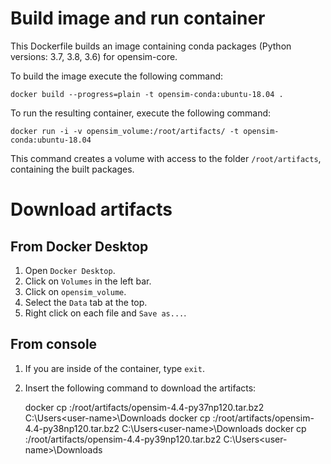 # Build image and run container

This Dockerfile builds an image containing conda packages (Python versions: 3.7, 3.8, 3.6) for opensim-core.

To build the image execute the following command:

    docker build --progress=plain -t opensim-conda:ubuntu-18.04 .
	
To run the resulting container, execute the following command:

	docker run -i -v opensim_volume:/root/artifacts/ -t opensim-conda:ubuntu-18.04
	
This command creates a volume with access to the folder `/root/artifacts`, containing the built packages.

# Download artifacts

## From Docker Desktop

1. Open `Docker Desktop`.
2. Click on `Volumes` in the left bar.
3. Click on `opensim_volume`.
4. Select the `Data` tab at the top.
5. Right click on each file and `Save as...`.

## From console

1. If you are inside of the container, type `exit`.
2. Insert the following command to download the artifacts:

	docker cp <container-name>:/root/artifacts/opensim-4.4-py37np120.tar.bz2 C:\Users\<user-name>\Downloads
	docker cp <container-name>:/root/artifacts/opensim-4.4-py38np120.tar.bz2 C:\Users\<user-name>\Downloads
	docker cp <container-name>:/root/artifacts/opensim-4.4-py39np120.tar.bz2 C:\Users\<user-name>\Downloads

